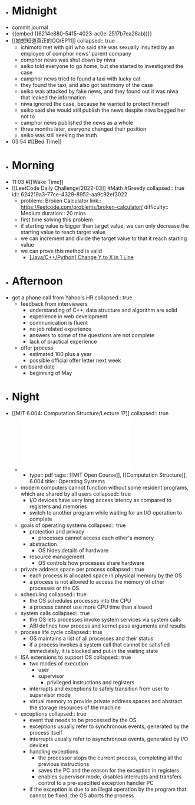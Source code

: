 - # Midnight
- commit journal
- {{embed ((6214e880-5415-4023-ac0e-2517b7ea28ab))}}
- [[她想知道真正的OO/EP11]]
  collapsed:: true
	- ichimoto met with girl who said she was sexually insulted by an employee of comphor news' parent company
	- comphor news was shut down by niwa
	- seiko told everyone to go home, but she started to investigated the case
	- camphor news tried to found a taxi with lucky cat
	- they found the taxi, and also got testimony of the case
	- seiko was attacked by fake news, and they found out it was niwa that leaked the information
	- niwa ignored the case, because he wanted to protect himself
	- seiko said she would still publish the news despite niwa begged her not to
	- camphor news published the news as a whole
	- three months later, everyone changed their position
	- seiko was still seeking the truth
- 03:54 #[[Bed Time]]
- # Morning
- 11:03 #[[Wake Time]]
- [[LeetCode Daily Challenge/2022-03]] #Math #Greedy
  collapsed:: true
  id:: 624219a3-77ce-4329-8952-aa9c92ef3022
	- problem:: Broken Calculator
	  link:: https://leetcode.com/problems/broken-calculator/
	  difficulty:: Medium
	  duration:: 20 mins
	- first time solving this problem
	- if starting value is bigger than target value, we can only decrease the starting value to reach target value
	- we can increment and divide the target value to that it reach starting value
	- we can prove this method is valid
		- [ [Java/C++/Python] Change Y to X in 1 Line](https://leetcode.com/problems/broken-calculator/discuss/234484/JavaC%2B%2BPython-Change-Y-to-X-in-1-Line)
- # Afternoon
- got a phone call from Yahoo's HR
  collapsed:: true
	- feedback from interviewers
		- understanding of C++, data structure and algorithm are solid
		- experience in web development
		- communication is fluent
		- no job related experience
		- answers to some of the questions are not complete
		- lack of practical experience
	- offer process
		- estimated 100 plus a year
		- possible official offer letter next week
	- on board date
		- beginning of May
- # Night
- [[MIT 6.004: Computation Structure/Lecture 17]]
  collapsed:: true
	- ![L17.pdf](../assets/L17_1648038842323_0.pdf)
		- type:: pdf
		  tags:: [[MIT Open Course]], [[Computation Structure]], 6.004
		  title:: Operating Systems
	- modern computers cannot function without some resident programs, which are shared by all users
	  collapsed:: true
		- I/O devices have very long access latency as compared to registers and memories
		- switch to another program while waiting for an I/O operation to complete
	- goals of operating systems
	  collapsed:: true
		- protection and privacy
			- processes cannot access each other's memory
		- abstraction
			- OS hides details of hardware
		- resource management
			- OS controls how processes share hardware
	- private address space per process
	  collapsed:: true
		- each process is allocated space in physical memory by the OS
		- a process is not allowed to access the memory of other processes or the OS
	- scheduling
	  collapsed:: true
		- the OS schedules processes into the CPU
		- a process cannot use more CPU time than allowed
	- system calls
	  collapsed:: true
		- the OS lets processes invoke system services via system calls
		- ABI defines how process and kernel pass arguments and results
	- process life cycle
	  collapsed:: true
		- OS maintains a list of all processes and their status
		- if a process invokes a system call that cannot be satisfied immediately, it is blocked and put in the waiting state
	- ISA extensions to support OS
	  collapsed:: true
		- two modes of execution
			- user
			- supervisor
				- privileged instructions and registers
		- interrupts and exceptions to safely transition from user to supervisor mode
		- virtual memory to provide private address spaces and abstract the storage resources of the machine
	- exceptions
	  collapsed:: true
		- event that needs to be processed by the OS
		- exceptions usually refer to synchronous events, generated by the process itself
		- interrupts usually refer to asynchronous events, generated by I/O devices
		- handling exceptions
			- the processor stops the current process, completing all the previous instructions
			- saves the PC and the reason for the exception in registers
			- enables supervisor mode, disables interrupts and transfers control to a pre-specified exception handler PC
		- if the exception is due to an illegal operation by the program that cannot be fixed, the OS aborts the process